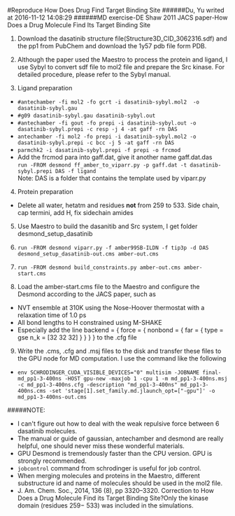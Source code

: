 #Reproduce How Does Drug Find Target Binding Site
######Du, Yu writed at 2016-11-12 14:08:29
######MD exercise-DE Shaw 2011 JACS paper-How Does a Drug Molecule Find Its Target Binding Site

1. Download the dasatinib structure file(Structure3D_CID_3062316.sdf) and the pp1 from PubChem and download the 1y57 pdb file form PDB.

2. Although the paper used the Maestro to process the protein and ligand, I use Sybyl to convert sdf file to mol2 file and prepare the Src kinase. For detailed procedure, please refer to the Sybyl manual.

3. Ligand preparation
  * `#antechamber -fi mol2 -fo gcrt -i dasatinib-sybyl.mol2  -o dasatinib-sybyl.gau`
  * `#g09 dasatinib-sybyl.gau dasatinib-sybyl.out`
  * `#antechamber -fi gout -fo prepi -i dasatinib-sybyl.out -o dasatinib-sybyl.prepi -c resp -j 4 -at gaff -rn DAS`
  * `antechamber -fi mol2 -fo prepi -i dasatinib-sybyl.mol2 -o dasatinib-sybyl.prepi -c bcc -j 5 -at gaff -rn DAS`
  * `parmchk2 -i dasatinib-sybyl.prepi -f prepi -o frcmod`
  * Add the frcmod para into gaff.dat, give it another name gaff.dat.das<br />`run -FROM desmond ff_amber_to_viparr.py -p gaff.dat -t dasatinib-sybyl.prepi DAS -f ligand`<br />Note: DAS is a folder that contains the template used by viparr.py
  
4. Protein preparation
  * Delete all water, hetatm and residues **not** from 259 to 533. Side chain, cap termini, add H, fix sidechain amides
  
5. Use Maestro to build the dasanitib and Src system, I get folder desmond_setup_dasatinib

6. `run -FROM desmond viparr.py -f amber99SB-ILDN -f tip3p -d DAS desmond_setup_dasatinib-out.cms amber-out.cms`

7. `run -FROM desmond build_constraints.py amber-out.cms amber-start.cms`

8. Load the amber-start.cms file to the Maestro and configure the Desmond according to the JACS paper, such as 
  * NVT ensemble at 310K using the Nose-Hoover thermostat with a relaxation time of 1.0 ps
  * All bond lengths to H constrained using M-SHAKE
  * Especially add the line backend = { force = { nonbond = { far = { type = gse n_k = [32 32 32] } } } } to the .cfg file
  
9. Write the .cms, .cfg and .msj files to the disk and transfer these files to the GPU node for MD computation. I use the command like the following
  * `env SCHRODINGER_CUDA_VISIBLE_DEVICES="0" multisim -JOBNAME final-md_pp1-3-400ns -HOST gpu-new -maxjob 1 -cpu 1 -m md_pp1-3-400ns.msj -c md_pp1-3-400ns.cfg -description "md_pp1-3-400ns" md_pp1-3-400ns.cms -set 'stage[1].set_family.md.jlaunch_opt=["-gpu"]' -o md_pp1-3-400ns-out.cms`

#####NOTE: 
* I can't figure out how to deal with the weak repulsive force between 6 dasatinib molecules. 
* The manual or guide of gaussian, antechamber and desmond are really helpful, one should never miss these wonderful materials.
* GPU Desmond is tremendously faster than the CPU version. GPU is strongly recommended.
* `jobcontrol` command from schrodinger is useful for job control.
* When merging molecules and proteins in the Maestro, different substructure id and name of molecules should be used in the mol2 file.
* J. Am. Chem. Soc., 2014, 136 (8), pp 3320–3320. Correction to How Does a Drug Molecule Find its Target Binding Site?Only the kinase domain (residues 259− 533) was included in the simulations.
